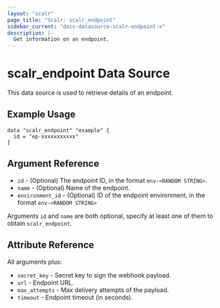 ```yaml
---
layout: "scalr"
page_title: "Scalr: scalr_endpoint"
sidebar_current: "docs-datasource-scalr-endpoint-x"
description: |-
  Get information on an endpoint.
---
```


# scalr_endpoint Data Source

This data source is used to retrieve details of an endpoint.

## Example Usage

```hcl
data "scalr_endpoint" "example" {
  id = "ep-xxxxxxxxxxx"
}
```

## Argument Reference

* `id` - (Optional) The endpoint ID, in the format `env-<RANDOM STRING>`.
* `name` - (Optional) Name of the endpoint.
* `environment_id` - (Optional) ID of the endpoint environment, in the format `env-<RANDOM STRING>`

Arguments `id` and `name` are both optional, specify at least one of them to obtain `scalr_endpoint`.

## Attribute Reference

All arguments plus:

* `secret_key` - Secret key to sign the webhook payload. 
* `url` - Endpoint URL. 
* `max_attempts` - Max delivery attempts of the payload. 
* `timeout` - Endpoint timeout (in seconds). 
